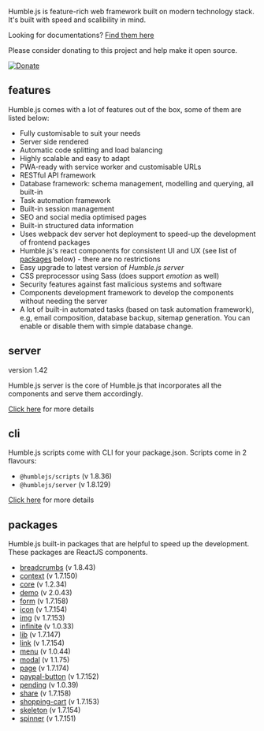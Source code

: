 Humble.js is feature-rich web framework built on modern technology stack. It's built with speed and scalibility in mind.

Looking for documentations? [Find them here](/docs)

Please consider donating to this project and help make it open source.

[![Donate](https://gdl.muflihun.com/donate.png?v2)](https://amrayn.com/donate)

## features

Humble.js comes with a lot of features out of the box, some of them are listed below:

* Fully customisable to suit your needs
* Server side rendered
* Automatic code splitting and load balancing
* Highly scalable and easy to adapt
* PWA-ready with service worker and customisable URLs
* RESTful API framework
* Database framework: schema management, modelling and querying, all built-in
* Task automation framework
* Built-in session management
* SEO and social media optimised pages
* Built-in structured data information
* Uses webpack dev server hot deployment to speed-up the development of frontend packages
* Humble.js's react components for consistent UI and UX (see list of [packages](/#packages) below) - there are no restrictions
* Easy upgrade to latest version of _Humble.js server_
* CSS preprocessor using Sass (does support _emotion_ as well)
* Security features against fast malicious systems and software
* Components development framework to develop the components without needing the server
* A lot of built-in automated tasks (based on task automation framework), e.g, email composition, database backup, sitemap generation. You can enable or disable them with simple database change.

## server

version 1.42

Humble.js server is the core of Humble.js that incorporates all the components and serve them accordingly.

[Click here](/server) for more details

## cli

Humble.js scripts come with CLI for your package.json. Scripts come in 2 flavours:

* `@humblejs/scripts` (v 1.8.36)
* `@humblejs/server` (v 1.8.129)

[Click here](/cli) for more details

## packages

Humble.js built-in packages that are helpful to speed up the development. These packages are ReactJS components.


 * [breadcrumbs](/pkg/breadcrumbs) (v 1.8.43)
 * [context](/pkg/context) (v 1.7.150)
 * [core](/pkg/core) (v 1.2.34)
 * [demo](/pkg/demo) (v 2.0.43)
 * [form](/pkg/form) (v 1.7.158)
 * [icon](/pkg/icon) (v 1.7.154)
 * [img](/pkg/img) (v 1.7.153)
 * [infinite](/pkg/infinite) (v 1.0.33)
 * [lib](/pkg/lib) (v 1.7.147)
 * [link](/pkg/link) (v 1.7.154)
 * [menu](/pkg/menu) (v 1.0.44)
 * [modal](/pkg/modal) (v 1.1.75)
 * [page](/pkg/page) (v 1.7.174)
 * [paypal-button](/pkg/paypal-button) (v 1.7.152)
 * [pending](/pkg/pending) (v 1.0.39)
 * [share](/pkg/share) (v 1.7.158)
 * [shopping-cart](/pkg/shopping-cart) (v 1.7.153)
 * [skeleton](/pkg/skeleton) (v 1.7.154)
 * [spinner](/pkg/spinner) (v 1.7.151)
